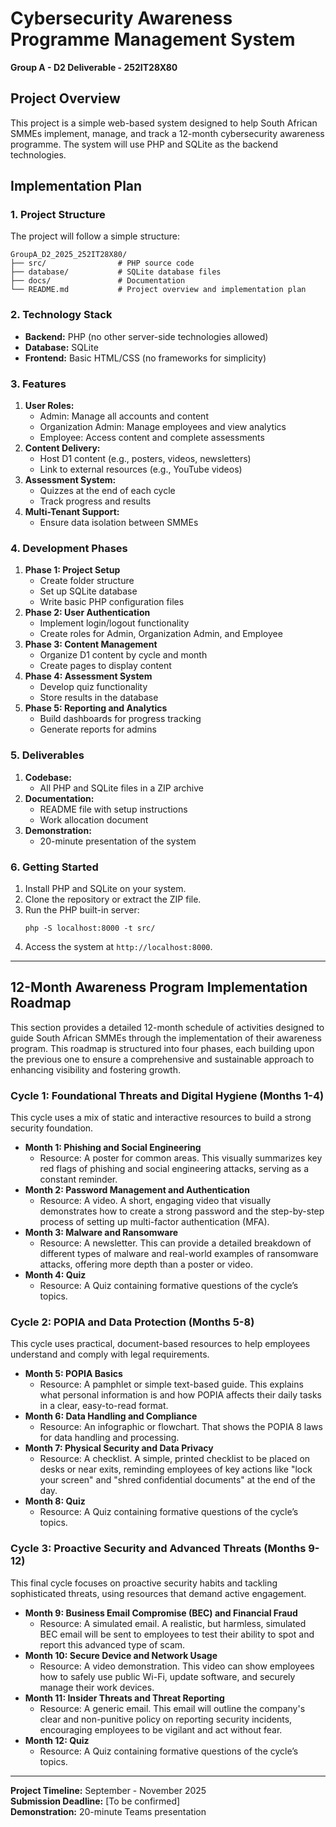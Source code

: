 # Cybersecurity Awareness Programme Management System

**Group A - D2 Deliverable - 252IT28X80**

## Project Overview

This project is a simple web-based system designed to help South African SMMEs implement, manage, and track a 12-month cybersecurity awareness programme. The system will use PHP and SQLite as the backend technologies.

## Implementation Plan

### 1. Project Structure

The project will follow a simple structure:

```
GroupA_D2_2025_252IT28X80/
├── src/                # PHP source code
├── database/           # SQLite database files
├── docs/               # Documentation
└── README.md           # Project overview and implementation plan
```

### 2. Technology Stack

- **Backend:** PHP (no other server-side technologies allowed)
- **Database:** SQLite
- **Frontend:** Basic HTML/CSS (no frameworks for simplicity)

### 3. Features

1. **User Roles:**
   - Admin: Manage all accounts and content
   - Organization Admin: Manage employees and view analytics
   - Employee: Access content and complete assessments
2. **Content Delivery:**
   - Host D1 content (e.g., posters, videos, newsletters)
   - Link to external resources (e.g., YouTube videos)
3. **Assessment System:**
   - Quizzes at the end of each cycle
   - Track progress and results
4. **Multi-Tenant Support:**
   - Ensure data isolation between SMMEs

### 4. Development Phases

1. **Phase 1: Project Setup**
   - Create folder structure
   - Set up SQLite database
   - Write basic PHP configuration files
2. **Phase 2: User Authentication**
   - Implement login/logout functionality
   - Create roles for Admin, Organization Admin, and Employee
3. **Phase 3: Content Management**
   - Organize D1 content by cycle and month
   - Create pages to display content
4. **Phase 4: Assessment System**
   - Develop quiz functionality
   - Store results in the database
5. **Phase 5: Reporting and Analytics**
   - Build dashboards for progress tracking
   - Generate reports for admins

### 5. Deliverables

1. **Codebase:**
   - All PHP and SQLite files in a ZIP archive
2. **Documentation:**
   - README file with setup instructions
   - Work allocation document
3. **Demonstration:**
   - 20-minute presentation of the system

### 6. Getting Started

1. Install PHP and SQLite on your system.
2. Clone the repository or extract the ZIP file.
3. Run the PHP built-in server:
   ```
   php -S localhost:8000 -t src/
   ```
4. Access the system at `http://localhost:8000`.

---

## 12-Month Awareness Program Implementation Roadmap

This section provides a detailed 12-month schedule of activities designed to guide South African SMMEs through the implementation of their awareness program. This roadmap is structured into four phases, each building upon the previous one to ensure a comprehensive and sustainable approach to enhancing visibility and fostering growth.

### Cycle 1: Foundational Threats and Digital Hygiene (Months 1-4)

This cycle uses a mix of static and interactive resources to build a strong security foundation.

- **Month 1: Phishing and Social Engineering**
  - Resource: A poster for common areas. This visually summarizes key red flags of phishing and social engineering attacks, serving as a constant reminder.
- **Month 2: Password Management and Authentication**
  - Resource: A video. A short, engaging video that visually demonstrates how to create a strong password and the step-by-step process of setting up multi-factor authentication (MFA).
- **Month 3: Malware and Ransomware**
  - Resource: A newsletter. This can provide a detailed breakdown of different types of malware and real-world examples of ransomware attacks, offering more depth than a poster or video.
- **Month 4: Quiz**
  - Resource: A Quiz containing formative questions of the cycle’s topics.

### Cycle 2: POPIA and Data Protection (Months 5-8)

This cycle uses practical, document-based resources to help employees understand and comply with legal requirements.

- **Month 5: POPIA Basics**
  - Resource: A pamphlet or simple text-based guide. This explains what personal information is and how POPIA affects their daily tasks in a clear, easy-to-read format.
- **Month 6: Data Handling and Compliance**
  - Resource: An infographic or flowchart. That shows the POPIA 8 laws for data handling and processing.
- **Month 7: Physical Security and Data Privacy**
  - Resource: A checklist. A simple, printed checklist to be placed on desks or near exits, reminding employees of key actions like "lock your screen" and "shred confidential documents" at the end of the day.
- **Month 8: Quiz**
  - Resource: A Quiz containing formative questions of the cycle’s topics.

### Cycle 3: Proactive Security and Advanced Threats (Months 9-12)

This final cycle focuses on proactive security habits and tackling sophisticated threats, using resources that demand active engagement.

- **Month 9: Business Email Compromise (BEC) and Financial Fraud**
  - Resource: A simulated email. A realistic, but harmless, simulated BEC email will be sent to employees to test their ability to spot and report this advanced type of scam.
- **Month 10: Secure Device and Network Usage**
  - Resource: A video demonstration. This video can show employees how to safely use public Wi-Fi, update software, and securely manage their work devices.
- **Month 11: Insider Threats and Threat Reporting**
  - Resource: A generic email. This email will outline the company's clear and non-punitive policy on reporting security incidents, encouraging employees to be vigilant and act without fear.
- **Month 12: Quiz**
  - Resource: A Quiz containing formative questions of the cycle’s topics.

---

**Project Timeline:** September - November 2025  
**Submission Deadline:** [To be confirmed]  
**Demonstration:** 20-minute Teams presentation
